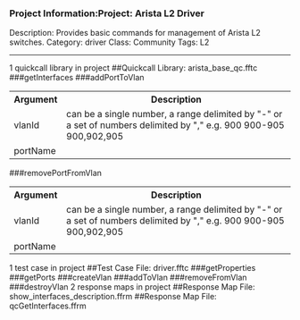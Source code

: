 ### Project Information:Project: Arista L2 Driver
Description: Provides basic commands for management of Arista L2 switches.
Category: driver
Class: Community
Tags: L2

 ----
1 quickcall library in project
##Quickcall Library: arista_base_qc.fftc
###getInterfaces
###addPortToVlan
<table><tr><th>Argument</th><th>Description</th></tr>
<tr><td>vlanId</td><td>can be a single number, a range delimited by "-" or a set of numbers delimited by ","
e.g.
    900
    900-905
    900,902,905</tr></td>
<tr><td>portName</td><tr></tr></table>

###removePortFromVlan
<table><tr><th>Argument</th><th>Description</th></tr>
<tr><td>vlanId</td><td>can be a single number, a range delimited by "-" or a set of numbers delimited by ","
e.g.
    900
    900-905
    900,902,905</tr></td>
<tr><td>portName</td><tr></tr></table>

1 test case in project
##Test Case File: driver.fftc
###getProperties
###getPorts
###createVlan
###addToVlan
###removeFromVlan
###destroyVlan
2 response maps in project
##Response Map File: show_interfaces_description.ffrm
##Response Map File: qcGetInterfaces.ffrm
